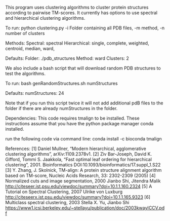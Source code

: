 This program uses clustering algorithms to cluster protein structures according to
pairwise TM-scores. It currently has options to use spectral and hierarchical clustering
algorithms.


To run: python clustering.py -i Folder containing all PDB files, -m method, -n number of clusters

Methods: Spectral: spectral
         Hierarchical: single, complete, weighted, centroid, median, ward,

Defaults: Folder: ./pdb_structures
          Method: ward
          Clusters: 2


We also include a bash script that will download random PDB structures to test
the algorithms.

To run: bash genRandomStructures.sh numStructures

Defaults: numStructures: 24

Note that if you run this script twice it will not add additional pdB files to the
folder if there are already numStructures in the folder.

Dependencies:
This code requires tmalign to be installed. These instructions assume that you have the python package manager conda installed.

run the following code via command line:
conda install -c bioconda tmalign





References:
[1] Daniel Mullner, “Modern hierarchical, agglomerative clustering algorithms”, arXiv:1109.2378v1.
[2] Ziv Bar-Joseph, David K. Gifford, Tommi S. Jaakkola, “Fast optimal leaf ordering for hierarchical clustering”, 2001. Bioinformatics DOI:10.1093/bioinformatics/17.suppl_1.S22
[3] Y. Zhang, J. Skolnick, TM-align: A protein structure alignment algorithm based on TM-score, Nucleic Acids Research, 33: 2302-2309 (2005)
[4] Normalized cuts and image segmentation, 2000 Jianbo Shi, Jitendra Malik http://citeseer.ist.psu.edu/viewdoc/summary?doi=10.1.1.160.2324
[5] A Tutorial on Spectral Clustering, 2007 Ulrike von Luxburg http://citeseerx.ist.psu.edu/viewdoc/summary?doi=10.1.1.165.9323
[6] Multiclass spectral clustering, 2003 Stella X. Yu, Jianbo Shi https://www1.icsi.berkeley.edu/~stellayu/publication/doc/2003kwayICCV.pdf
